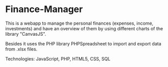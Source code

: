 # Finance-Manager
This is a webapp to manage the personal finances (expenses, income, investments) and have an overview of them by using different charts of the library "CanvasJS".

Besides it uses the PHP library PHPSpreadsheet to import and export data from .xlsx files.

Technologies: JavaScript, PHP, HTML5, CSS, SQL

